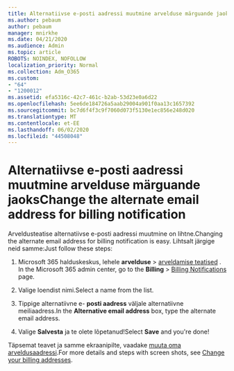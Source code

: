 ```yaml
---
title: Alternatiivse e-posti aadressi muutmine arvelduse märguande jaoks
ms.author: pebaum
author: pebaum
manager: mnirkhe
ms.date: 04/21/2020
ms.audience: Admin
ms.topic: article
ROBOTS: NOINDEX, NOFOLLOW
localization_priority: Normal
ms.collection: Adm_O365
ms.custom:
- "64"
- "1200012"
ms.assetid: efa5316c-42c7-461c-b2ab-53d23e0a6d22
ms.openlocfilehash: 5ee6de184726a5aab29004a901f0aa13c1657392
ms.sourcegitcommit: bc7d6f4f3c9f7060d073f5130e1ec856e248d020
ms.translationtype: MT
ms.contentlocale: et-EE
ms.lasthandoff: 06/02/2020
ms.locfileid: "44508048"
---
```

# <a name="change-the-alternate-email-address-for-billing-notification"></a><span data-ttu-id="2b452-102">Alternatiivse e-posti aadressi muutmine arvelduse märguande jaoks</span><span class="sxs-lookup"><span data-stu-id="2b452-102">Change the alternate email address for billing notification</span></span>

<span data-ttu-id="2b452-103">Arveldusteatise alternatiivse e-posti aadressi muutmine on lihtne.</span><span class="sxs-lookup"><span data-stu-id="2b452-103">Changing the alternate email address for billing notification is easy.</span></span> <span data-ttu-id="2b452-104">Lihtsalt järgige neid samme:</span><span class="sxs-lookup"><span data-stu-id="2b452-104">Just follow these steps:</span></span>
  
1. <span data-ttu-id="2b452-105">Microsoft 365 halduskeskus, lehele **arvelduse** \> [arveldamise teatised](https://go.microsoft.com/fwlink/p/?linkid=853212) .  </span><span class="sxs-lookup"><span data-stu-id="2b452-105">In the Microsoft 365 admin center, go to the **Billing** \>  [Billing Notifications](https://go.microsoft.com/fwlink/p/?linkid=853212) page.</span></span>

2. <span data-ttu-id="2b452-106">Valige loendist nimi.</span><span class="sxs-lookup"><span data-stu-id="2b452-106">Select a name from the list.</span></span>

3. <span data-ttu-id="2b452-107">Tippige alternatiivne e- **posti aadress** väljale alternatiivne meiliaadress.</span><span class="sxs-lookup"><span data-stu-id="2b452-107">In the **Alternative email address** box, type the alternate email address.</span></span>

4. <span data-ttu-id="2b452-108">Valige **Salvesta** ja te olete lõpetanud!</span><span class="sxs-lookup"><span data-stu-id="2b452-108">Select **Save** and you're done!</span></span>

<span data-ttu-id="2b452-109">Täpsemat teavet ja samme ekraanipilte, vaadake [muuta oma arveldusaadressi](https://docs.microsoft.com/microsoft-365/commerce/billing-and-payments/change-your-billing-addresses).</span><span class="sxs-lookup"><span data-stu-id="2b452-109">For more details and steps with screen shots, see [Change your billing addresses](https://docs.microsoft.com/microsoft-365/commerce/billing-and-payments/change-your-billing-addresses).</span></span>
  